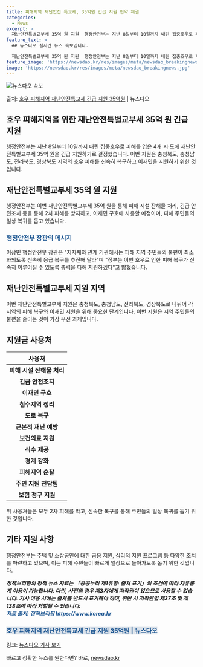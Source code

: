 ```yaml
---
title: 피해지역 재난안전 특교세, 35억원 긴급 지원 협약 체결
categories:
  - News
excerpt: >
  재난안전특별교부세 35억 원 지원  행정안전부는 지난 8일부터 10일까지 내린 집중호우로 피해를 입은 4개 …
feature_text: >
  ## 뉴스다오 실시간 뉴스 속보입니다.

  재난안전특별교부세 35억 원 지원  행정안전부는 지난 8일부터 10일까지 내린 집중호우로 피해를 입은 4개 …
feature_image: 'https://newsdao.kr/res/images/meta/newsdao_breakingnews.jpg'
image: 'https://newsdao.kr/res/images/meta/newsdao_breakingnews.jpg'
---
```


![뉴스다오 속보](https://newsdao.kr/res/images/meta/newsdao_breakingnews.jpg)

<p>출처: <a href="https://newsdao.kr/4748" rel="dofollow">호우 피해지역 재난안전특교세 긴급 지원 35억원</a> | 뉴스다오</p>

<h2>호우 피해지역을 위한 재난안전특별교부세 35억 원 긴급 지원</h2>
<p data-ke-size="size16">행정안전부는 지난 8일부터 10일까지 내린 집중호우로 피해를 입은 4개 시·도에 재난안전특별교부세 35억 원을 긴급 지원하기로 결정했습니다. 이번 지원은 충청북도, 충청남도, 전라북도, 경상북도 지역의 호우 피해를 신속히 복구하고 이재민을 지원하기 위한 것입니다.</p>

<h2 data-ke-size="size26">재난안전특별교부세 35억 원 지원</h2>
<p data-ke-size="size16">행정안전부는 이번 재난안전특별교부세 35억 원을 통해 피해 시설 잔해물 처리, 긴급 안전조치 등을 통해 2차 피해를 방지하고, 이재민 구호에 사용할 예정이며, 피해 주민들의 일상 복귀를 돕고 있습니다.</p>

<h3><b><span style="color: #1a5490;">행정안전부 장관의 메시지</span></b></h3>
<p data-ke-size="size16">이상민 행정안전부 장관은 "지자체와 관계 기관에서는 피해 지역 주민들의 불편이 최소화되도록 신속히 응급 복구를 추진해 달라"며 "정부는 이번 호우로 인한 피해 복구가 신속히 이루어질 수 있도록 총력을 다해 지원하겠다"고 밝혔습니다.</p>

<h2 data-ke-size="size26">재난안전특별교부세 지원 지역</h2>
<p data-ke-size="size16">이번 재난안전특별교부세 지원은 충청북도, 충청남도, 전라북도, 경상북도로 나뉘어 각 지역의 피해 복구와 이재민 지원을 위해 중요한 단계입니다. 이번 지원은 지역 주민들의 불편을 줄이는 것이 가장 우선 과제입니다.</p>

<h2 data-ke-size="size26">지원금 사용처</h2>
<table>
<thead>
<tr>
<th><b>사용처</b></th>
</tr>
</thead>
<tbody>
<tr>
<td style="text-align: center; height: 17px;"><b>피해 시설 잔해물 처리</b></td>
</tr>
<tr>
<td style="text-align: center; height: 17px;"><b>긴급 안전조치</b></td>
</tr>
<tr>
<td style="text-align: center; height: 17px;"><b>이재민 구호</b></td>
</tr>
<tr>
<td style="text-align: center; height: 17px;"><b>침수지역 정리</b></td>
</tr>
<tr>
<td style="text-align: center; height: 17px;"><b>도로 복구</b></td>
</tr>
<tr>
<td style="text-align: center; height: 17px;"><b>근본적 재난 예방</b></td>
</tr>
<tr>
<td style="text-align: center; height: 17px;"><b>보건의료 지원</b></td>
</tr>
<tr>
<td style="text-align: center; height: 17px;"><b>식수 제공</b></td>
</tr>
<tr>
<td style="text-align: center; height: 17px;"><b>경계 강화</b></td>
</tr>
<tr>
<td style="text-align: center; height: 17px;"><b>피해지역 순찰</b></td>
</tr>
<tr>
<td style="text-align: center; height: 17px;"><b>주민 지원 전담팀</b></td>
</tr>
<tr>
<td style="text-align: center; height: 17px;"><b>보험 청구 지원</b></td>
</tr>
</tbody>
</table>
<p data-ke-size="size16">위 사용처들은 모두 2차 피해를 막고, 신속한 복구를 통해 주민들의 일상 복귀를 돕기 위한 것입니다.</p>

<h2 data-ke-size="size26">기타 지원 사항</h2>
<p data-ke-size="size16">행정안전부는 주택 및 소상공인에 대한 금융 지원, 심리적 지원 프로그램 등 다양한 조치를 마련하고 있으며, 이는 피해 주민들이 빠르게 일상으로 돌아가도록 돕기 위한 것입니다.</p>
<p data-ke-size="size16"><b><i>정책브리핑의 정책 뉴스 자료는 「공공누리 제1유형: 출처 표기」의 조건에 따라 자유롭게 이용이 가능합니다. 다만, 사진의 경우 제3자에게 저작권이 있으므로 사용할 수 없습니다. 기사 이용 시에는 출처를 반드시 표기해야 하며, 위반 시 저작권법 제37조 및 제138조에 따라 처벌될 수 있습니다. <br> <span style="color: #1a5490;">자료 출처: 정책브리핑 https://www.korea.kr</span></i></b></p>

<h3><b><span style="background-color: #21538527; color: #1a5490;">호우 피해지역 재난안전특교세 긴급 지원 35억원 | 뉴스다오</span></b></h3>
<p data-ke-size="size16">링크: <a href="https://newsdao.kr/4748">뉴스다오 기사 보기</a></p> 

빠르고 정확한 뉴스를 원한다면? 바로, <a href="https://newsdao.kr" rel="dofollow">newsdao.kr</a>


